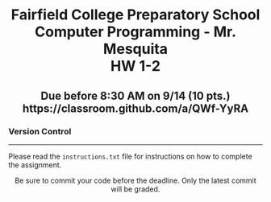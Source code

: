 <h1 align="center">
    Fairfield College Preparatory School<br>
    Computer Programming - Mr. Mesquita<br>
    HW 1-2
</h1>

<h2 align="center">
    Due before 8:30 AM on 9/14 (10 pts.)<br>
    https://classroom.github.com/a/QWf-YyRA
</h2>

### Version Control

---

Please read the `instructions.txt` file for instructions on how to complete the assignment.

<p align="center">	Be sure to commit your code before the deadline. Only the latest commit will be graded.</p>
